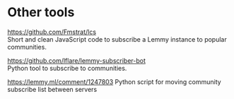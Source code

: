 # Other tools

https://github.com/Fmstrat/lcs  
Short and clean JavaScript code to subscribe a Lemmy instance to popular communities.

https://github.com/lflare/lemmy-subscriber-bot  
Python tool to subscribe to communities.

https://lemmy.ml/comment/1247803
Python script for moving community subscribe list between servers
